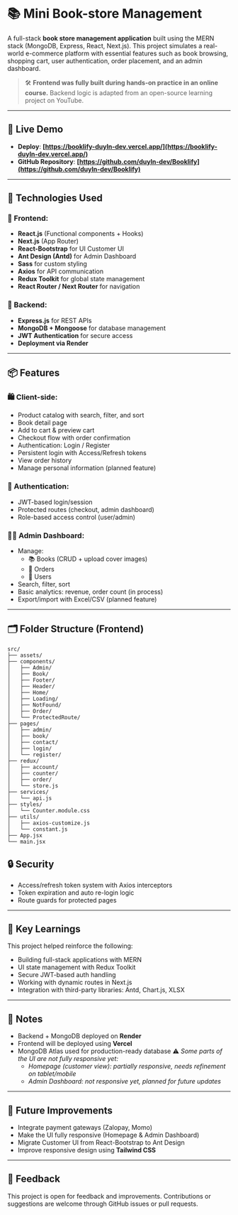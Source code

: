 # 📚 Mini Book-store Management

A full-stack **book store management application** built using the MERN stack (MongoDB, Express, React, Next.js). This project simulates a real-world e-commerce platform with essential features such as book browsing, shopping cart, user authentication, order placement, and an admin dashboard.

> 🛠️ **Frontend was fully built during hands-on practice in an online course.** Backend logic is adapted from an open-source learning project on YouTube.

---

## 🚀 Live Demo

- **Deploy**: **[https://booklify-duyln-dev.vercel.app/](https://booklify-duyln-dev.vercel.app/)**
- **GitHub Repository**: **[https://github.com/duyln-dev/Booklify](https://github.com/duyln-dev/Booklify)**

---

## 🔧 Technologies Used

### 🔹 Frontend:

- **React.js** (Functional components + Hooks)
- **Next.js** (App Router)
- **React-Bootstrap** for UI Customer UI
- **Ant Design (Antd)** for Admin Dashboard
- **Sass** for custom styling
- **Axios** for API communication
- **Redux Toolkit** for global state management
- **React Router / Next Router** for navigation

### 🔹 Backend:

- **Express.js** for REST APIs
- **MongoDB + Mongoose** for database management
- **JWT Authentication** for secure access
- **Deployment via Render**

---

## 📦 Features

### 🛍️ Client-side:

- Product catalog with search, filter, and sort
- Book detail page
- Add to cart & preview cart
- Checkout flow with order confirmation
- Authentication: Login / Register
- Persistent login with Access/Refresh tokens
- View order history
- Manage personal information (planned feature)

### 🔐 Authentication:

- JWT-based login/session
- Protected routes (checkout, admin dashboard)
- Role-based access control (user/admin)

### 🧑‍💼 Admin Dashboard:

- Manage:
  - 📚 Books (CRUD + upload cover images)
  - 🧾 Orders
  - 👤 Users
- Search, filter, sort
- Basic analytics: revenue, order count (in process)
- Export/import with Excel/CSV (planned feature)

---

## 🗂️ Folder Structure (Frontend)

```plaintext
src/
├── assets/
├── components/
│   ├── Admin/
│   ├── Book/
│   ├── Footer/
│   ├── Header/
│   ├── Home/
│   ├── Loading/
│   ├── NotFound/
│   ├── Order/
│   └── ProtectedRoute/
├── pages/
│   ├── admin/
│   ├── book/
│   ├── contact/
│   ├── login/
│   └── register/
├── redux/
│   ├── account/
│   ├── counter/
│   ├── order/
│   └── store.js
├── services/
│   └── api.js
├── styles/
│   └── Counter.module.css
├── utils/
│   ├── axios-customize.js
│   └── constant.js
├── App.jsx
└── main.jsx
```

## 🔒 Security

- Access/refresh token system with Axios interceptors
- Token expiration and auto re-login logic
- Route guards for protected pages

---

## 🧪 Key Learnings

This project helped reinforce the following:

- Building full-stack applications with MERN
- UI state management with Redux Toolkit
- Secure JWT-based auth handling
- Working with dynamic routes in Next.js
- Integration with third-party libraries: Antd, Chart.js, XLSX

---

## 📌 Notes

- Backend + MongoDB deployed on **Render**
- Frontend will be deployed using **Vercel**
- MongoDB Atlas used for production-ready database
  ⚠️ _Some parts of the UI are not fully responsive yet:_
  - _Homepage (customer view): partially responsive, needs refinement on tablet/mobile_
  - _Admin Dashboard: not responsive yet, planned for future updates_

---

## 🎯 Future Improvements

- Integrate payment gateways (Zalopay, Momo)
- Make the UI fully responsive (Homepage & Admin Dashboard)
- Migrate Customer UI from React-Bootstrap to Ant Design
- Improve responsive design using **Tailwind CSS**

---

## 💬 Feedback

This project is open for feedback and improvements. Contributions or suggestions are welcome through GitHub issues or pull requests.

```

```
